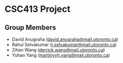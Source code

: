 # CSC413 Project

## Group Members

- David Anugraha (david.anugraha@mail.utoronto.ca)
- Rahul Selvakumar (r.selvakumar@mail.utoronto.ca)
- Zihan Wang (derrick.wang@mail.utoronto.ca)
- Yuhao Yang (martinyyh.yang@mail.utoronto.ca)